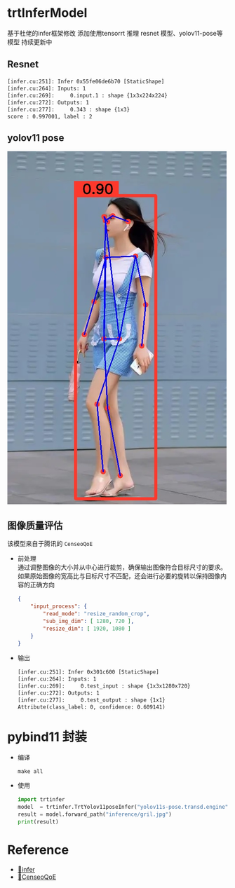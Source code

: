 # trtInferModel
基于杜佬的infer框架修改
添加使用tensorrt 推理 resnet 模型、yolov11-pose等模型
持续更新中

## Resnet
```
[infer.cu:251]: Infer 0x55fe06de6b70 [StaticShape]
[infer.cu:264]: Inputs: 1
[infer.cu:269]: 	0.input.1 : shape {1x3x224x224}
[infer.cu:272]: Outputs: 1
[infer.cu:277]: 	0.343 : shape {1x3}
score : 0.997001, label : 2
```

## yolov11 pose
![](./workspace/result/Yolov11-pose-result.jpg)


## 图像质量评估
该模型来自于腾讯的 `CenseoQoE`
- 前处理    
通过调整图像的大小并从中心进行裁剪，确保输出图像符合目标尺寸的要求。如果原始图像的宽高比与目标尺寸不匹配，还会进行必要的旋转以保持图像内容的正确方向
    ``` json
    {
        "input_process": {
            "read_mode": "resize_random_crop",
            "sub_img_dim": [ 1280, 720 ],
            "resize_dim": [ 1920, 1080 ]
        }
    }
    ```

- 输出
    ``` shell
    [infer.cu:251]: Infer 0x301c600 [StaticShape]
    [infer.cu:264]: Inputs: 1
    [infer.cu:269]: 	0.test_input : shape {1x3x1280x720}
    [infer.cu:272]: Outputs: 1
    [infer.cu:277]: 	0.test_output : shape {1x1}
    Attribute(class_label: 0, confidence: 0.609141)
    ```


# pybind11 封装
- 编译
    ```shell
    make all
    ```
- 使用
    ```python
    import trtinfer
    model  = trtinfer.TrtYolov11poseInfer("yolov11s-pose.transd.engine", 0, 0.5, 0.45)
    result = model.forward_path("inference/gril.jpg")
    print(result)
    ```


# Reference
- [🌻infer](https://github.com/shouxieai/infer)
- [🌻CenseoQoE](https://github.com/Tencent/CenseoQoE)